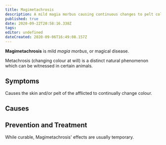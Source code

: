 ```yaml
---
title: Magimetachrosis
description: A mild magia morbus causing continuous changes to pelt colour.
published: true
date: 2020-09-22T20:58:16.338Z
tags: 
editor: undefined
dateCreated: 2020-09-06T16:49:08.157Z
---
```


**Magimetachrosis** is mild *magia morbus*, or magical disease.

Metachrosis (changing colour at will) is a distinct natural phenomenon which can be witnessed in certain animals.

## Symptoms
Causes the skin and/or pelt of the afflicted to continually change colour.

## Causes

## Prevention and Treatment
While curable, Magimetachrosis' effects are usually temporary.